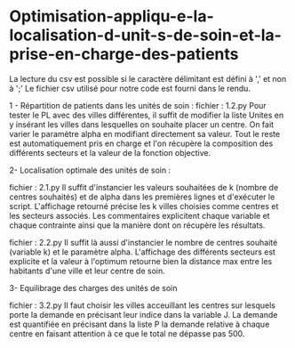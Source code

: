 # Optimisation-appliqu-e-la-localisation-d-unit-s-de-soin-et-la-prise-en-charge-des-patients


La lecture du csv est possible si le caractère délimitant est défini à ',' et non à ';'
Le fichier csv utilisé pour notre code est fourni dans le rendu.

1 - Répartition de patients dans les unités de soin :
fichier : 1.2.py
Pour tester le PL avec des villes différentes, il suffit de modifier la liste Unites en y insérant les villes 
dans lesquelles on souhaite placer un centre. On fait varier le paramètre alpha en modifiant directement sa valeur.
Tout le reste est automatiquement pris en charge et l'on récupère la composition des différents secteurs et la valeur 
de la fonction objective.

2- Localisation optimale des unités de soin :

fichier : 2.1.py
Il suffit d'instancier les valeurs souhaitées de k (nombre de centres souhaités) et de alpha dans les premières lignes et d'exécuter le script.
L'affichage retourné précise les k villes choisies comme centres et les secteurs associés.
Les commentaires explicitent chaque variable et chaque contrainte ainsi que la manière dont on récupère les résultats.

fichier : 2.2.py
Il suffit là aussi d'instancier le nombre de centres souhaité (variable k) et le paramètre alpha.
L'affichage des différents secteurs est explicite et la valeur à l'optimum retourne bien la distance max entre les habitants 
d'une ville et leur centre de soin.

3- Equilibrage des charges des unités de soin

fichier : 3.2.py
Il faut choisir les villes acceuillant les centres sur lesquels porte la demande en précisant leur indice dans la variable J.
La demande est quantifiée en précisant dans la liste P la demande relative à chaque centre  en faisant attention à ce que le total ne dépasse pas 500.
